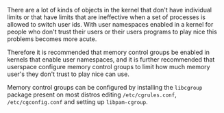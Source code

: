 There are a lot of kinds of objects in the kernel that don't have
individual limits or that have limits that are ineffective when a set
of processes is allowed to switch user ids.  With user namespaces
enabled in a kernel for people who don't trust their users or their
users programs to play nice this problems becomes more acute.

Therefore it is recommended that memory control groups be enabled in
kernels that enable user namespaces, and it is further recommended
that userspace configure memory control groups to limit how much
memory user's they don't trust to play nice can use.

Memory control groups can be configured by installing the `libcgroup`
package present on most distros editing `/etc/cgrules.conf`,
`/etc/cgconfig.conf` and setting up `libpam-cgroup`.
